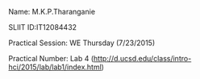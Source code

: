 
Name: M.K.P.Tharanganie

SLIIT ID:IT12084432

Practical Session: WE Thursday (7/23/2015)

Practical Number: Lab 4 (http://d.ucsd.edu/class/intro-hci/2015/lab/lab1/index.html)
